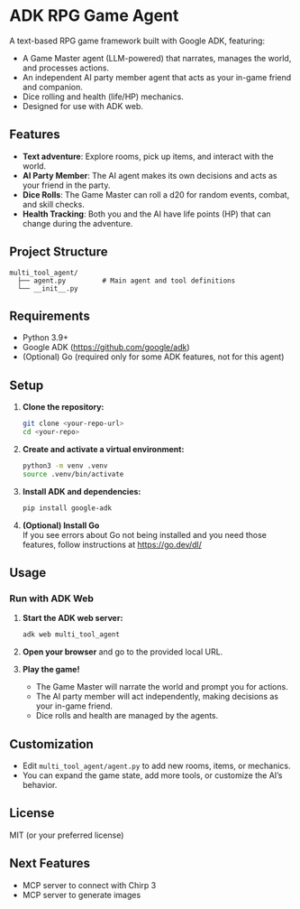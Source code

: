 # ADK RPG Game Agent

A text-based RPG game framework built with Google ADK, featuring:
- A Game Master agent (LLM-powered) that narrates, manages the world, and processes actions.
- An independent AI party member agent that acts as your in-game friend and companion.
- Dice rolling and health (life/HP) mechanics.
- Designed for use with ADK web.

## Features

- **Text adventure**: Explore rooms, pick up items, and interact with the world.
- **AI Party Member**: The AI agent makes its own decisions and acts as your friend in the party.
- **Dice Rolls**: The Game Master can roll a d20 for random events, combat, and skill checks.
- **Health Tracking**: Both you and the AI have life points (HP) that can change during the adventure.

## Project Structure

```
multi_tool_agent/
  ├── agent.py         # Main agent and tool definitions
  └── __init__.py
```

## Requirements

- Python 3.9+
- Google ADK (https://github.com/google/adk)
- (Optional) Go (required only for some ADK features, not for this agent)

## Setup

1. **Clone the repository:**
   ```bash
   git clone <your-repo-url>
   cd <your-repo>
   ```

2. **Create and activate a virtual environment:**
   ```bash
   python3 -m venv .venv
   source .venv/bin/activate
   ```

3. **Install ADK and dependencies:**
   ```bash
   pip install google-adk
   ```

4. **(Optional) Install Go**  
   If you see errors about Go not being installed and you need those features, follow instructions at https://go.dev/dl/

## Usage

### Run with ADK Web

1. **Start the ADK web server:**
   ```bash
   adk web multi_tool_agent
   ```

2. **Open your browser** and go to the provided local URL.

3. **Play the game!**
   - The Game Master will narrate the world and prompt you for actions.
   - The AI party member will act independently, making decisions as your in-game friend.
   - Dice rolls and health are managed by the agents.

## Customization

- Edit `multi_tool_agent/agent.py` to add new rooms, items, or mechanics.
- You can expand the game state, add more tools, or customize the AI’s behavior.

## License

MIT (or your preferred license)

## Next Features

- MCP server to connect with Chirp 3
- MCP server to generate images 